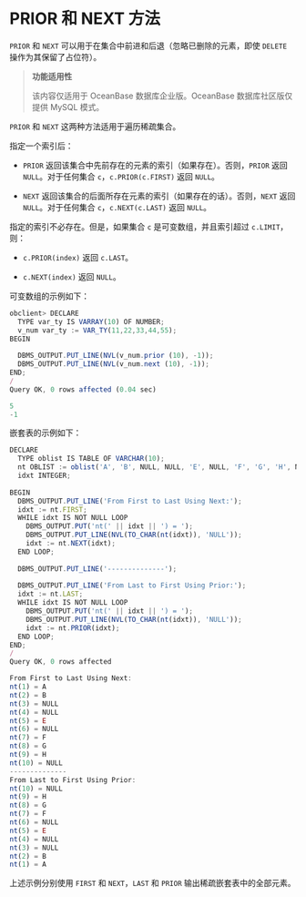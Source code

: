 PRIOR 和 NEXT 方法 
====================================

`PRIOR` 和 `NEXT` 可以用于在集合中前进和后退（忽略已删除的元素，即使 `DELETE` 操作为其保留了占位符）。

>**功能适用性**
>
>该内容仅适用于 OceanBase 数据库企业版。OceanBase 数据库社区版仅提供 MySQL 模式。

`PRIOR` 和 `NEXT` 这两种方法适用于遍历稀疏集合。

指定一个索引后：

* `PRIOR` 返回该集合中先前存在的元素的索引（如果存在）。否则，`PRIOR` 返回 `NULL`。对于任何集合 `c`，`c.PRIOR(c.FIRST)` 返回 `NULL`。



* `NEXT` 返回该集合的后面所存在元素的索引（如果存在的话）。否则，`NEXT` 返回 `NULL`。对于任何集合 `c`，`c.NEXT(c.LAST)` 返回 `NULL`。




指定的索引不必存在。但是，如果集合 `c` 是可变数组，并且索引超过 `c.LIMIT`，则：

* `c.PRIOR(index)` 返回 `c.LAST`。

* `c.NEXT(index)` 返回 `NULL`。




可变数组的示例如下：

```javascript
obclient> DECLARE
  TYPE var_ty IS VARRAY(10) OF NUMBER;
  v_num var_ty := VAR_TY(11,22,33,44,55);
BEGIN
 
  DBMS_OUTPUT.PUT_LINE(NVL(v_num.prior (10), -1));
  DBMS_OUTPUT.PUT_LINE(NVL(v_num.next (10), -1));
END;
/
Query OK, 0 rows affected (0.04 sec)

5
-1
```



嵌套表的示例如下：

```javascript
DECLARE
  TYPE oblist IS TABLE OF VARCHAR(10);
  nt OBLIST := oblist('A', 'B', NULL, NULL, 'E', NULL, 'F', 'G', 'H', NULL);
  idxt INTEGER;
 
BEGIN
  DBMS_OUTPUT.PUT_LINE('From First to Last Using Next:');
  idxt := nt.FIRST;
  WHILE idxt IS NOT NULL LOOP
    DBMS_OUTPUT.PUT('nt(' || idxt || ') = ');
    DBMS_OUTPUT.PUT_LINE(NVL(TO_CHAR(nt(idxt)), 'NULL'));
    idxt := nt.NEXT(idxt);
  END LOOP;
    
  DBMS_OUTPUT.PUT_LINE('--------------');
 
  DBMS_OUTPUT.PUT_LINE('From Last to First Using Prior:');
  idxt := nt.LAST;
  WHILE idxt IS NOT NULL LOOP
    DBMS_OUTPUT.PUT('nt(' || idxt || ') = ');
    DBMS_OUTPUT.PUT_LINE(NVL(TO_CHAR(nt(idxt)), 'NULL'));
    idxt := nt.PRIOR(idxt);
  END LOOP;
END;
/
Query OK, 0 rows affected 

From First to Last Using Next:
nt(1) = A
nt(2) = B
nt(3) = NULL
nt(4) = NULL
nt(5) = E
nt(6) = NULL
nt(7) = F
nt(8) = G
nt(9) = H
nt(10) = NULL
--------------
From Last to First Using Prior:
nt(10) = NULL
nt(9) = H
nt(8) = G
nt(7) = F
nt(6) = NULL
nt(5) = E
nt(4) = NULL
nt(3) = NULL
nt(2) = B
nt(1) = A
```



上述示例分别使用 `FIRST` 和 `NEXT`，`LAST` 和 `PRIOR` 输出稀疏嵌套表中的全部元素。
